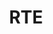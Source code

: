 ---
layout: component
title: "RTE"
component-include-path: "component/rte.html"
component-render-data:
  - "general"
  - "table"
---